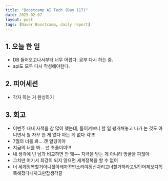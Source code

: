 ```yaml
---
title: "Boostcamp AI Tech (Day 117)"
date: 2025-02-07
layout: post
tags: [Naver Boostcamp, daily report]
---
```

## 1. 오늘 한 일
- DB 들어오고나서부터 너무 어렵다. 공부 다시 하는 중. 
- api도 모두 다시 작성해야한다.

## 2. 피어세션
- 각자 하는 거 완성하기 

## 3. 회고
- 이번주 내내 자책을 참 많이 했는데, 돌이켜보니 할 일 팽개쳐놓고 나가 논 것도 아니면서 뭘 자꾸 한 게 없다 아는 게 없다 칵!!!!
- 7월의 너를 봐... 걘 얼딩이야
- 지금의 너를 봐... 넌 초졸이야!!!
- 내 생각에 넌 남과 비교하면 안 돼~~ 자극을 받는 게 아니라 땅굴을 파잖아
- 그치만 여기서 최강이 되지 않으면 세계정복을 할 수 없어
- 너 세계정복할거아니잖아왜자꾸딴소리야정신차리고너할거하라고일단어제보다똑똑해졌다니까그만잡생각끝